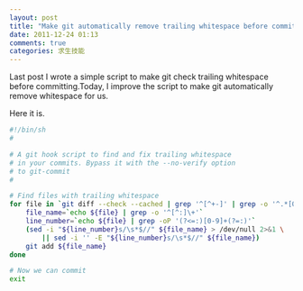 ```yaml
---
layout: post
title: "Make git automatically remove trailing whitespace before committing"
date: 2011-12-24 01:13
comments: true
categories: 求生技能
---
```


Last post I wrote a simple script to make git check trailing whitespace 
before committing.Today, I improve the script to make git automatically
remove whitespace for us.

Here it is.

``` bash pre-commit
#!/bin/sh
#

# A git hook script to find and fix trailing whitespace
# in your commits. Bypass it with the --no-verify option
# to git-commit
#

# Find files with trailing whitespace
for file in `git diff --check --cached | grep '^[^+-]' | grep -o '^.*[0-9]\+:'` ; do
    file_name=`echo ${file} | grep -o '^[^:]\+'` 
    line_number=`echo ${file} | grep -oP '(?<=:)[0-9]+(?=:)'`
    (sed -i "${line_number}s/\s*$//" ${file_name} > /dev/null 2>&1 \
        || sed -i '' -E "${line_number}s/\s*$//" ${file_name})
    git add ${file_name}
done

# Now we can commit
exit
```
